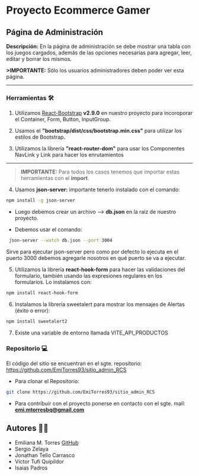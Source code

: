 
# Proyecto Ecommerce Gamer

## Página de Administración

**Descripción:** En la página de administración se debe mostrar una tabla con los juegos cargados, además de las opciones necesarias para agregar, leer, editar y borrar los mismos.

**>IMPORTANTE:** Sólo los usuarios administradores deben poder ver esta página.

---

### Herramientas 🛠️

1. Utilizamos [React-Bootstrap](https://react-bootstrap.netlify.app/) **v2.9.0** en nuestro proyecto para incoroporar el Container, Form, Button, InputGroup.

2. Usamos el **"bootstrap/dist/css/bootstrap.min.css"** para utilizar los estilos de Bootstrap.

3. Utilizamos la librería **"react-router-dom"** para usar los Componentes NavLink y Link para hacer los enrutamientos

---

> **IMPORTANTE:** Para todos los casos tenemos que importar estas herramientas con el **import**.

4. Usamos **json-server:** importante tenerlo instalado con el comando:

```bash
npm install -g json-server
```

- Luego debemos crear un archivo --> **db.json** en la raiz de nuestro proyecto.

- Debemos usar el comando:

```bash
 json-server --watch db.json --port 3004
```

Sirve para ejecutar json-server pero como por defecto lo ejecuta en el puerto 3000 debemos agregarle nosotros en qué puerto se va a ejecutar.

5. Utilizamos la librería **react-hook-form** para hacer las validaciones del formulario, también usando las expresiones regulares en los formularios. Lo instalamos con:

```bash
npm install react-hook-form
```

6. Instalamos la librería sweetalert para mostrar los mensajes de Alertas (éxito o error):

```bash
npm install sweetalert2
```

7. Existe una variable de entorno llamada VITE_API_PRODUCTOS

### Repositorio 💻

El código del sitio se encuentran en el sgte. repositorio:
https://github.com/EmiTorres93/sitio_admin_RCS

- Para clonar el Repositorio:

```bash
git clone https://github.com/EmiTorres93/sitio_admin_RCS
```

- Para contribuir con el proyecto ponerse en contacto con el sgte. mail: **emi.mtorresbq@gmail.com**

## Autores 👩‍🏫

* Emiliana M. Torres [GitHub](https://github.com/EmiTorres93)
* Sergio Zelaya
* Jonathan Tello Carrasco
* Victor Tufi Quipildor
* Isaias Padros
